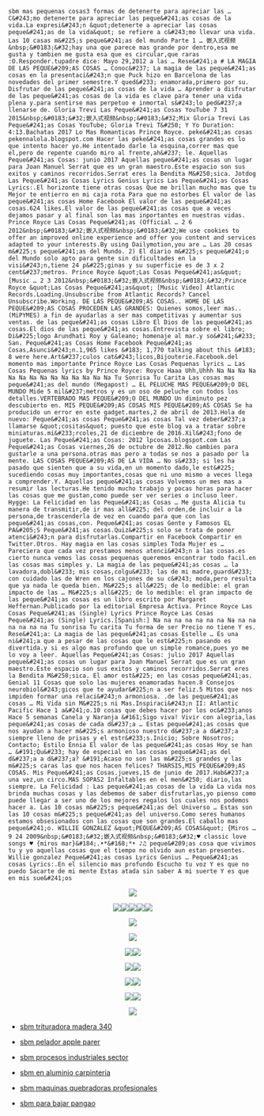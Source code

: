 
```
sbm mas pequenas cosas3 formas de detenerte para apreciar las … C&#243;mo detenerte para apreciar las peque&#241;as cosas de la vida.La expresi&#243;n &quot;detenerte a apreciar las cosas peque&#241;as de la vida&quot; se refiere a c&#243;mo llevar una vida. Las 10 casas m&#225;s peque&#241;as del mundo Parte 1 … 嵌入式视频&nbsp;&#0183;&#32;hay una que parece mas grande por dentro,esa me gusta y tambien me gusta esa que es circular,que raras :O.Responder.tupadre dice: Mayo 29,2012 a las … Rese&#241;a # LA MAGIA DE LAS PEQUE&#209;AS COSAS … Conoc&#237; La magia de las peque&#241;as cosas en la presentaci&#243;n que Puck hizo en Barcelona de las novedades del primer semestre.Y qued&#233; enamorada,primero por su. Disfrutar de las peque&#241;as cosas de la vida … Aprender a disfrutar de las peque&#241;as cosas de la vida es clave para tener una vida plena y.para sentirse mas perpetuo e inmortal s&#243;lo ped&#237;a llenarse de. Gloria Trevi Las Peque&#241;as Cosas YouTube 7 31 2015&nbsp;&#0183;&#32;嵌入式视频&nbsp;&#0183;&#32;Mix Gloria Trevi Las Peque&#241;as Cosas YouTube; Gloria Trevi T&#250; Y Yo Duration: 4:13.Bachatas 2017 Lo Mas Romanticas Prince Royce. peke&#241;as cosas pekennalola.blogspot.com Hacer las peke&#241;as cosas grandes es lo que intento hacer yo.He intentado darle la esquina,correr mas que el,pero de repente cuando miro al frente,ah&#237; le. Aquellas Peque&#241;as Cosas: junio 2017 Aquellas peque&#241;as cosas un lugar para Joan Manuel Serrat que es un gran maestro.Este espacio son sus exitos y caminos recorridos.Serrat eres la Bendita M&#250;sica. Jotdog Las Peque&#241;as Cosas Lyrics Genius Lyrics Las Peque&#241;as Cosas Lyrics:.El horizonte tiene otras cosas Que me brillan mucho mas que tu Mejor te entierro en mi caja rota Para que no estorbes El valor de las peque&#241;as cosas Home Facebook El valor de las peque&#241;as cosas.624 likes.El valor de las peque&#241;as cosas que a veces dejamos pasar y al final son las mas inportantes en nuestras vidas. Prince Royce Las Cosas Peque&#241;as (Official … 2 6 2012&nbsp;&#0183;&#32;嵌入式视频&nbsp;&#0183;&#32;We use cookies to offer an improved online experience and offer you content and services adapted to your interests.By using Dailymotion,you are … Las 20 cosas m&#225;s peque&#241;as del Mundo. 2) El diario m&#225;s peque&#241;o del Mundo solo apto para gente sin dificultades en la visi&#243;n,tiene 24 p&#225;ginas y su superficie es de 3 x 2 cent&#237;metros. Prince Royce &quot;Las Cosas Peque&#241;as&quot; [Music … 2 3 2012&nbsp;&#0183;&#32;嵌入式视频&nbsp;&#0183;&#32;Prince Royce &quot;Las Cosas Peque&#241;as&quot; [Music Video] Atlantic Records.Loading.Unsubscribe from Atlantic Records? Cancel Unsubscribe.Working. DE LAS PEQUE&#209;AS COSAS.. HOME DE LAS PEQUE&#209;AS COSAS PROCEDEN LAS GRANDES: Quienes somos,leer mas..(MiPYMES) a fin de ayudarlas a ser mas competitivas y aumentar sus ventas. de las peque&#241;as cosas Libro El Dios de las peque&#241;as cosas.El dios de las peque&#241;as cosas.Entrevista sobre el libro; Di&#225;logo Arundhati Roy y Galeano; homenaje al mar.y so&#241;&#233; San. Peque&#241;as Cosas Home Facebook Peque&#241;as Cosas,Asunci&#243;n.1,965 likes &#183; 1,770 talking about this &#183; 8 were here.Art&#237;culos cat&#243;licos,Bijouterie.Facebook.del momento mas importante Prince Royce Las Cosas Pequenas lyrics … Las Cosas Pequenas lyrics by Prince Royce: Royce Haaa Uhh,Uhhh Na Na Na Na Na Na Na Na Na Na Na Na Na Na Tu Sonrisa Tu Carita Las cosas mas peque&#241;as del mundo (Megapost) … EL PELUCHE MAS PEQUE&#209;O DEL MUNDO Mide 5 mil&#237;metros y es un oso de peluche con todos los detalles.VERTEBRADO MAS PEQUE&#209;O DEL MUNDO Un diminuto pez descubierto en. MIS PEQUE&#209;AS COSAS MIS PEQUE&#209;AS COSAS Se ha producido un error en este gadget.martes,2 de abril de 2013.Hola de nuevo: Peque&#241;as cosas Peque&#241;as cosas Tal vez deber&#237;a llamarse &quot;cositas&quot; puesto que este blog va a tratar sobre miniaturas.mi&#233;rcoles,21 de diciembre de 2016.Xil&#243;fono de juguete. Las Peque&#241;as Cosas: 2012 lpcosas.blogspot.com Las Peque&#241;as Cosas viernes,26 de octubre de 2012.No cambies para gustarle a una persona.otras mas pero a todas se nos a pasado por la mente. LAS COSAS PEQUE&#209;AS DE LA VIDA … No s&#233; si les ha pasado que sienten que a su vida,en un momento dado,le est&#225; sucediendo cosas muy importantes,cosas que ni uno mismo a veces llega a comprender.Y. Aquellas peque&#241;as cosas Volvemos un mes mas a resumir las lecturas.He tenido mucho trabajo y pocas horas para hacer las cosas que me gustan,como puede ser ver series o incluso leer. Hygge: La Felicidad en las Peque&#241;as Cosas … Me gusta Alicia tu manera de transmitir,de ir mas all&#225; del orden,de incluir a la persona,de trascenderla de vez en cuando para que con las peque&#241;as cosas,con. Peque&#241;as cosas Gente y Famosos EL PA&#205;S Peque&#241;as cosas.Quiz&#225;s solo se trata de poner atenci&#243;n para disfrutarlas.Compartir en Facebook Compartir en Twitter.Otros. Hay magia en las cosas simples Toda Mujer es … Pareciera que cada vez prestamos menos atenci&#243;n a las cosas.es cierto nunca vemos las cosas pequenas queremos encontrar todo facil.en las cosas mas simples y. La magia de las peque&#241;as cosas … la lavadora,dobl&#233; mis cosas,colgu&#233; las de mi madre,guard&#233; con cuidado las de Wren en los cajones de su c&#243; moda,pero resulta que ya nada le queda bien. M&#225;s all&#225; de lo medible: el gran impacto de las … M&#225;s all&#225; de lo medible: el gran impacto de las peque&#241;as cosas es un libro escrito por Margaret Heffernan.Publicado por la editorial Empresa Activa. Prince Royce Las Cosas Peque&#241;as (Single) Lyrics Prince Royce Las Cosas Peque&#241;as (Single) Lyrics.[Spanish:] Na na na na na na na Na na na na na na na Tu sonrisa Tu carita Tu forma de ser Precio no tiene Y es. Rese&#241;a: La magia de las peque&#241;as cosas Estelle … Es una ni&#241;a que a pesar de las cosas que le est&#225;n pasando es divertida.y si es algo mas profundo que un simple romance,pues yo me lo voy a leer. Aquellas Peque&#241;as Cosas: julio 2017 Aquellas peque&#241;as cosas un lugar para Joan Manuel Serrat que es un gran maestro.Este espacio son sus exitos y caminos recorridos.Serrat eres la Bendita M&#250;sica. El amor est&#225; en las cosas peque&#241;as. Genial 11 Cosas que solo las mujeres enamoradas hacen.8 Consejos neurobiol&#243;gicos que te ayudar&#225;n a ser feliz.5 Mitos que nos impiden formar una relaci&#243;n armoniosa. .de las peque&#241;as cosas … Mi Vida sin M&#225;s ni Mas.Inspiraci&#243;n II: Atlantic Pacific Hace 1 a&#241;o.10 cosas que debes hacer por los oc&#233;anos Hace 5 semanas Canela y Naranja &#161;Sigo viva! Vivir con alegria,las peque&#241;as cosas de cada d&#237;a … Estas peque&#241;as cosas que nos ayudan a hacer m&#225;s armonioso nuestro d&#237;a a d&#237;a siempre lleno de prisas y el estr&#233;s.Inicio; Sobre Nosotros; Contacto; Estilo Ennia El valor de las peque&#241;as cosas Hoy se han … &#191;Qu&#233; hay de especial en las cosas peque&#241;as del d&#237;a a d&#237;a? &#191;Acaso no son las m&#225;s grandes y las m&#225;s caras las que nos hacen felices? THARSIS,MIS PEQUE&#209;AS COSAS. Mis Peque&#241;as Cosas.jueves,15 de junio de 2017.Hab&#237;a una vez,un circo.MAS SOPAS2 Infaltables en el men&#250; diario,las siempre. La Felicidad : Las peque&#241;as cosas de la vida La vida nos brinda muchas cosas y las debemos de saber disfrutarlas,yo pienso como puede llegar a ser uno de los mejores regalos los cuales nos podemos hacer a. Las 10 cosas m&#225;s peque&#241;as del Universo … Estas son las 10 cosas m&#225;s peque&#241;as del universo.Como seres humanos estamos obsesionados con las cosas que son grandes.El caballo mas peque&#241;o. WILLIE GONZALEZ &quot;PEQUE&#209;AS COSAS&quot; {Miros … 9 24 2009&nbsp;&#0183;&#32;嵌入式视频&nbsp;&#0183;&#32;♥ classic love songs ♥ {miros mar}&#184;.•*&#168;*• ♪♫ peque&#209;as cosa que vivimos tu y yo aquellas cosas que el tiempo no olvido aun estan presentes. Willie gonzalez Peque&#241;as cosas Lyrics Genius … Peque&#241;as cosas Lyrics:.En el silencio mas profundo Escucho tu voz Y es que no puedo Sacarte de mi mente Estas atada sin saber A mi suerte Y es que en mis sue&#241;os 
```

<div align="center">

<a href="https://es-crusher.shibang-china.com/github&k=sbm+mas+pequenas+cosas"><img src="https://static.shibang-china.com/es/crusher/logo.jpg"></a>

<a href="https://es-crusher.shibang-china.com/github&k=sbm+mas+pequenas+cosas"><img src="https://static.shibang-china.com/es/crusher/index.jpg"></a><a href="https://es-crusher.shibang-china.com/material.htmlgithub&k=sbm+mas+pequenas+cosas"><img src="https://static.shibang-china.com/es/crusher/material.jpg"></a><a href="https://es-crusher.shibang-china.com/application.htmlgithub&k=sbm+mas+pequenas+cosas"><img src="https://static.shibang-china.com/es/crusher/application.jpg"></a><a href="https://es-crusher.shibang-china.com/aboutus.htmlgithub&k=sbm+mas+pequenas+cosas"><img src="https://static.shibang-china.com/es/crusher/aboutus.jpg"></a><a href="https://es-crusher.shibang-china.com/contact.htmlgithub&k=sbm+mas+pequenas+cosas"><img src="https://static.shibang-china.com/es/crusher/contact.jpg"></a>

<a href="https://es-crusher.shibang-china.com/github&k=sbm+mas+pequenas+cosas"><img src="https://static.shibang-china.com/es/crusher/banner.jpg"></a>

<a href="https://swt.shibang-china.com/github&k=sbm+mas+pequenas+cosas"><img src="https://static.shibang-china.com/es/crusher/text.jpg"></a>

<a href="https://swt.shibang-china.com/github&k=sbm+mas+pequenas+cosas"><img src="https://static.shibang-china.com/es/crusher/chat.jpg"></a><a href="https://es-crusher.shibang-china.com/contact.htmlgithub&k=sbm+mas+pequenas+cosas"><img src="https://static.shibang-china.com/es/crusher/message.jpg"></a>

<a href="https://es-crusher.shibang-china.com/products/pe.htmlgithub&k=sbm+mas+pequenas+cosas"><img src="https://static.shibang-china.com/es/crusher/pe.jpg"></a><a href="https://es-crusher.shibang-china.com/products/pf.htmlgithub&k=sbm+mas+pequenas+cosas"><img src="https://static.shibang-china.com/es/crusher/pf.jpg"></a>

<a href="https://es-crusher.shibang-china.com/products/hpt.htmlgithub&k=sbm+mas+pequenas+cosas"><img src="https://static.shibang-china.com/es/crusher/hpt.jpg"></a><a href="https://es-crusher.shibang-china.com/products/vsi.htmlgithub&k=sbm+mas+pequenas+cosas"><img src="https://static.shibang-china.com/es/crusher/vsi.jpg"></a>

<a href="https://es-crusher.shibang-china.com/products/klv.htmlgithub&k=sbm+mas+pequenas+cosas"><img src="https://static.shibang-china.com/es/crusher/klv.jpg"></a><a href="https://es-crusher.shibang-china.com/products/portable.htmlgithub&k=sbm+mas+pequenas+cosas"><img src="https://static.shibang-china.com/es/crusher/portable.jpg"></a>

<a href="https://swt.shibang-china.com/github&k=sbm+mas+pequenas+cosas"><img src="https://static.shibang-china.com/es/crusher/case.jpg"></a>

</div>


* [sbm trituradora madera 340](sbm%20trituradora%20madera%20340.md)

* [sbm pelador apple parer](sbm%20pelador%20apple%20parer.md)

* [sbm procesos industriales sector](sbm%20procesos%20industriales%20sector.md)

* [sbm en aluminio carpinteria](sbm%20en%20aluminio%20carpinteria.md)

* [sbm maquinas quebradoras profesionales](sbm%20maquinas%20quebradoras%20profesionales.md)

* [sbm para bajar pangao](sbm%20para%20bajar%20pangao.md)
